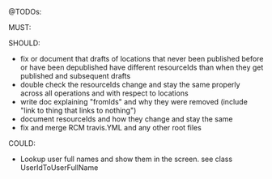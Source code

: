 @TODOs:

MUST:

SHOULD:
- fix or document that drafts of locations that never been published before or have been depublished have different resourceIds than when they get published and subsequent drafts
- double check the resourceIds change and stay the same properly across all operations and with respect to locations
- write doc explaining "fromIds" and why they were removed (include "link to thing that links to nothing") 
- document resourceIds and how they change and stay the same
- fix and merge RCM travis.YML and any other root files

COULD:
- Lookup user full names and show them in the screen. see class UserIdToUserFullName
